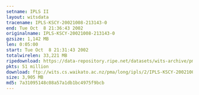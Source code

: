 ```yaml
---
setname: IPLS II
layout: witsdata
tracename: IPLS-KSCY-20021008-213143-0
end: Tue Oct  8 21:36:43 2002
originalname: IPLS-KSCY-20021008-213143-0
gzsize: 1,142 MB
len: 0:05:00
start: Tue Oct  8 21:31:43 2002
totalwirelen: 33,221 MB
ripedownload: https://data-repository.ripe.net/datasets/wits-archive/pma/long/ipls/2/IPLS-KSCY-20021008-213143-0.gz
pkts: 51 million
download: ftp://wits.cs.waikato.ac.nz/pma/long/ipls/2/IPLS-KSCY-20021008-213143-0.gz
size: 3,905 MB
md5: 7a31095148c08a57a1db1bc4975f9bcb
---
```

